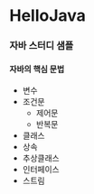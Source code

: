 # HelloJava
### 자바 스터디 샘플
#### 자바의 핵심 문법
* 변수
* 조건문
  * 제어문
  * 반복문
* 클래스
* 상속
* 추상클래스
* 인터페이스
* 스트림
